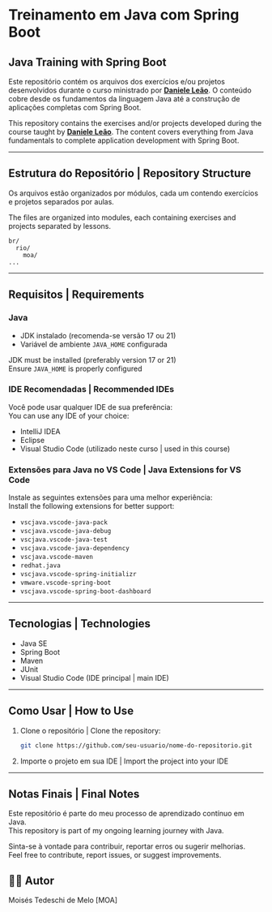 
# Treinamento em Java com Spring Boot  
## Java Training with Spring Boot

Este repositório contém os arquivos dos exercícios e/ou projetos desenvolvidos durante o curso ministrado por [**Daniele Leão**](https://www.linkedin.com/in/danieleleaoevangelista/). O conteúdo cobre desde os fundamentos da linguagem Java até a construção de aplicações completas com Spring Boot.

This repository contains the exercises and/or projects developed during the course taught by [**Daniele Leão**](https://www.linkedin.com/in/danieleleaoevangelista/). The content covers everything from Java fundamentals to complete application development with Spring Boot.

---

## Estrutura do Repositório | Repository Structure

Os arquivos estão organizados por módulos, cada um contendo exercícios e projetos separados por aulas.

The files are organized into modules, each containing exercises and projects separated by lessons.

```
br/
  rio/
    moa/
...
```

---

## Requisitos | Requirements

### Java

- JDK instalado (recomenda-se versão 17 ou 21)
- Variável de ambiente `JAVA_HOME` configurada

JDK must be installed (preferably version 17 or 21)  
Ensure `JAVA_HOME` is properly configured

### IDE Recomendadas | Recommended IDEs

Você pode usar qualquer IDE de sua preferência:  
You can use any IDE of your choice:

- IntelliJ IDEA  
- Eclipse  
- Visual Studio Code (utilizado neste curso | used in this course)

### Extensões para Java no VS Code | Java Extensions for VS Code

Instale as seguintes extensões para uma melhor experiência:  
Install the following extensions for better support:

- `vscjava.vscode-java-pack`
- `vscjava.vscode-java-debug`
- `vscjava.vscode-java-test`
- `vscjava.vscode-java-dependency`
- `vscjava.vscode-maven`
- `redhat.java`
- `vscjava.vscode-spring-initializr`
- `vmware.vscode-spring-boot`
- `vscjava.vscode-spring-boot-dashboard`

---

## Tecnologias | Technologies

- Java SE  
- Spring Boot  
- Maven  
- JUnit  
- Visual Studio Code (IDE principal | main IDE)

---

## Como Usar | How to Use

1. Clone o repositório | Clone the repository:
   ```bash
   git clone https://github.com/seu-usuario/nome-do-repositorio.git
   ```

2. Importe o projeto em sua IDE | Import the project into your IDE

---

## Notas Finais | Final Notes

Este repositório é parte do meu processo de aprendizado contínuo em Java.  
This repository is part of my ongoing learning journey with Java.

Sinta-se à vontade para contribuir, reportar erros ou sugerir melhorias.  
Feel free to contribute, report issues, or suggest improvements.


## 🙋‍♂️ Autor
Moisés Tedeschi de Melo [MOA]